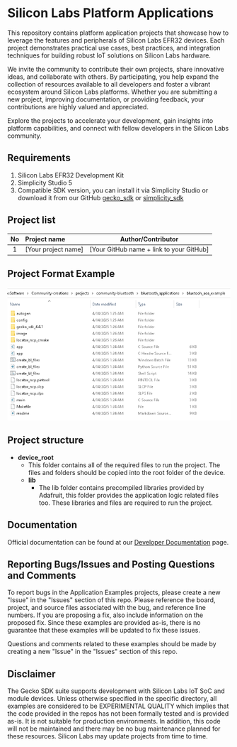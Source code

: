# Silicon Labs Platform Applications #

This repository contains platform application projects that showcase how to leverage the features and peripherals of Silicon Labs EFR32 devices. Each project demonstrates practical use cases, best practices, and integration techniques for building robust IoT solutions on Silicon Labs hardware.

We invite the community to contribute their own projects, share innovative ideas, and collaborate with others. By participating, you help expand the collection of resources available to all developers and foster a vibrant ecosystem around Silicon Labs platforms. Whether you are submitting a new project, improving documentation, or providing feedback, your contributions are highly valued and appreciated.

Explore the projects to accelerate your development, gain insights into platform capabilities, and connect with fellow developers in the Silicon Labs community.

## Requirements ##

1. Silicon Labs EFR32 Development Kit
2. Simplicity Studio 5
3. Compatible SDK version, you can install it via Simplicity Studio or download it from our GitHub [gecko_sdk](https://github.com/SiliconLabs/gecko_sdk) or [simplicity_sdk](https://github.com/SiliconLabs/simplicity_sdk)

## Project list ##

| No | Project name | Author/Contributor |
|:--:|:-------------|:---------------:|
| 1  |[Your project name] | [Your GitHub name + link to your GitHub] |

## Project Format Example ##

![Project Format](../../../resources/project_format.png)

## Project structure ##

* **device_root**
  * This folder contains all of the required files to run the project. The files and folders should be copied into the root folder of the device.
  * **lib**
    * The lib folder contains precompiled libraries provided by Adafruit, this folder provides the application logic related files too. These libraries and files are required to run the project.

## Documentation ##

Official documentation can be found at our [Developer Documentation](https://docs.silabs.com/#section-mcu-wireless) page.

## Reporting Bugs/Issues and Posting Questions and Comments ##

To report bugs in the Application Examples projects, please create a new "Issue" in the "Issues" section of this repo. Please reference the board, project, and source files associated with the bug, and reference line numbers. If you are proposing a fix, also include information on the proposed fix. Since these examples are provided as-is, there is no guarantee that these examples will be updated to fix these issues.

Questions and comments related to these examples should be made by creating a new "Issue" in the "Issues" section of this repo.

## Disclaimer ##

The Gecko SDK suite supports development with Silicon Labs IoT SoC and module devices. Unless otherwise specified in the specific directory, all examples are considered to be EXPERIMENTAL QUALITY which implies that the code provided in the repos has not been formally tested and is provided as-is.  It is not suitable for production environments.  In addition, this code will not be maintained and there may be no bug maintenance planned for these resources. Silicon Labs may update projects from time to time.